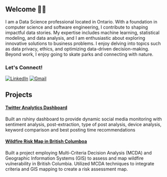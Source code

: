 


## Welcome 👋🏼

I am a Data Science professional located in Ontario. With a foundation in computer science and software engineering, I contribute to shaping impactful data stories. My expertise includes machine learning, statistical modeling, and data analysis, and I am enthusiastic about exploring innovative solutions to business problems. I enjoy delving into topics such as data privacy, ethics, and optimizing data-driven decision-making. Beyond work, I enjoy going to skate parks and connecting with nature.
<!--




Especially this next section. 
Please email me if you would like to use this code: 
sidneyjkung@gmail.com
Thanks!




-->

### Let's Connect!

<a href="https://www.linkedin.com/in/hauwa-umar-88a7b2160/" target="_blank"><img alt="LinkedIn" src="https://img.shields.io/badge/linkedin-%230077B5.svg?&style=for-the-badge&logo=linkedin&logoColor=white" /></a>  <a href="mailto:umarhauwa67@gmail.com" target="_blank"><img alt="Gmail" src="https://img.shields.io/badge/Gmail-D14836?&style=for-the-badge&logo=Gmail&logoColor=white" /></a> 

<!--<a href="https://www.sidneykung.com/"><img alt="Website" src="https://img.shields.io/website?style=for-the-badge&up_message=portfolio&url=https%3A%2F%2Fkkvanonymous.github.io%2F"></a>-->

## Projects

#### [Twitter Analytics Dashboard](https://github.com/HauwaUmar/Twitter-Analytics-Dashboard) 
Built an rshiny dashboard to provide dynamic social media monitoring with sentiment analysis, post-extraction, type of post analysis, device analysis, keyword comparison and best posting time recommendations

#### [Wildfire Risk Map in British Columboa](https://github.com/HauwaUmar/Wildfire_Risk_Map_in_BC)

Built a project employing Multi-Criteria Decision Analysis (MCDA) and Geographic Information Systems (GIS) to assess and map wildfire vulnerability in British Columbia.
Utilized MCDA techniques to integrate criteria and GIS mapping to create a risk assessment map.


<!--
- 🔭 I’m currently working on ...
- 🌱 I’m currently learning ...
- 👯 I’m looking to collaborate on ...
- 🤔 I’m looking for help with ...
- 💬 Ask me about ...
- 📫 How to reach me: ...
- 😄 Pronouns: ...
-->
